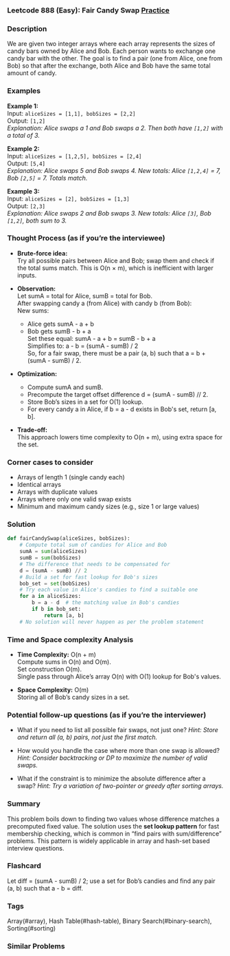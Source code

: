 ### Leetcode 888 (Easy): Fair Candy Swap [Practice](https://leetcode.com/problems/fair-candy-swap)

### Description  
We are given two integer arrays where each array represents the sizes of candy bars owned by Alice and Bob. Each person wants to exchange one candy bar with the other. The goal is to find a pair (one from Alice, one from Bob) so that after the exchange, both Alice and Bob have the same total amount of candy.

### Examples  

**Example 1:**  
Input: `aliceSizes = [1,1], bobSizes = [2,2]`  
Output: `[1,2]`  
*Explanation: Alice swaps a 1 and Bob swaps a 2. Then both have `[1,2]` with a total of 3.*

**Example 2:**  
Input: `aliceSizes = [1,2,5], bobSizes = [2,4]`  
Output: `[5,4]`  
*Explanation: Alice swaps 5 and Bob swaps 4. New totals: Alice `[1,2,4]` = 7, Bob `[2,5]` = 7. Totals match.*

**Example 3:**  
Input: `aliceSizes = [2], bobSizes = [1,3]`  
Output: `[2,3]`  
*Explanation: Alice swaps 2 and Bob swaps 3. New totals: Alice `[3]`, Bob `[1,2]`, both sum to 3.*

### Thought Process (as if you’re the interviewee)  
- **Brute-force idea:**  
  Try all possible pairs between Alice and Bob; swap them and check if the total sums match. This is O(n × m), which is inefficient with larger inputs.

- **Observation:**  
  Let sumA = total for Alice, sumB = total for Bob.  
  After swapping candy a (from Alice) with candy b (from Bob):  
  New sums:  
  - Alice gets sumA - a + b  
  - Bob gets sumB - b + a  
  Set these equal: sumA - a + b = sumB - b + a  
  Simplifies to: a - b = (sumA - sumB) / 2  
  So, for a fair swap, there must be a pair (a, b) such that a = b + (sumA - sumB) / 2.

- **Optimization:**  
  - Compute sumA and sumB.
  - Precompute the target offset difference d = (sumA - sumB) // 2.
  - Store Bob’s sizes in a set for O(1) lookup.
  - For every candy a in Alice, if b = a - d exists in Bob's set, return [a, b].

- **Trade-off:**  
  This approach lowers time complexity to O(n + m), using extra space for the set.

### Corner cases to consider  
- Arrays of length 1 (single candy each)
- Identical arrays
- Arrays with duplicate values
- Arrays where only one valid swap exists
- Minimum and maximum candy sizes (e.g., size 1 or large values)

### Solution

```python
def fairCandySwap(aliceSizes, bobSizes):
    # Compute total sum of candies for Alice and Bob
    sumA = sum(aliceSizes)
    sumB = sum(bobSizes)
    # The difference that needs to be compensated for
    d = (sumA - sumB) // 2
    # Build a set for fast lookup for Bob's sizes
    bob_set = set(bobSizes)
    # Try each value in Alice's candies to find a suitable one
    for a in aliceSizes:
        b = a - d  # the matching value in Bob's candies
        if b in bob_set:
            return [a, b]
    # No solution will never happen as per the problem statement
```

### Time and Space complexity Analysis  

- **Time Complexity:** O(n + m)  
  Compute sums in O(n) and O(m).  
  Set construction O(m).  
  Single pass through Alice’s array O(n) with O(1) lookup for Bob's values.

- **Space Complexity:** O(m)  
  Storing all of Bob’s candy sizes in a set.

### Potential follow-up questions (as if you’re the interviewer)  

- What if you need to list all possible fair swaps, not just one?
  *Hint: Store and return all (a, b) pairs, not just the first match.*

- How would you handle the case where more than one swap is allowed?
  *Hint: Consider backtracking or DP to maximize the number of valid swaps.*

- What if the constraint is to minimize the absolute difference after a swap?
  *Hint: Try a variation of two-pointer or greedy after sorting arrays.*

### Summary  
This problem boils down to finding two values whose difference matches a precomputed fixed value. The solution uses the **set lookup pattern** for fast membership checking, which is common in “find pairs with sum/difference” problems. This pattern is widely applicable in array and hash-set based interview questions.


### Flashcard
Let diff = (sumA - sumB) / 2; use a set for Bob’s candies and find any pair (a, b) such that a - b = diff.

### Tags
Array(#array), Hash Table(#hash-table), Binary Search(#binary-search), Sorting(#sorting)

### Similar Problems
